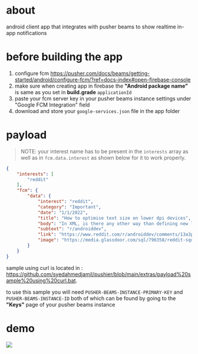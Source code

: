 # about
android client app that integrates with pusher beams to show realtime in-app notifications

#  before building the app
1. configure fcm https://pusher.com/docs/beams/getting-started/android/configure-fcm/?ref=docs-index#open-firebase-console
2. make sure when creating app in firebase the **"Android package name"** is same as you set in **build.grade** `applicationId`
3. paste your fcm server key in your pusher beams instance settings under "Google FCM Integration" field
4. download and store your `google-services.json` file in the app folder
# payload
> NOTE: your interest name has to be present in the `interests` array as well as in `fcm.data.interest` as shown below for it to work properly.
```json
{
    "interests": [
        "reddit"
    ],
    "fcm": {
        "data": {
            "interest": "reddit",
            "category": "Important",
            "date": "1/1/2022",
            "title": "How to optimise text size on lower dpi devices",
            "body": "In XML, is there any other way than defining new layouts files for different dpi devices just to handle text sizes as it completely messes up the entire layout if not handled properly?",
            "subtext": "r/androiddev",
            "link": "https://www.reddit.com/r/androiddev/comments/13a3p1c/how_to_optimise_text_size_on_lower_dpi_devices",
            "image": "https://media.glassdoor.com/sql/796358/reddit-squarelogo-1490630845152.png"
        }
    }
}
```
sample using curl is located in : https://github.com/syedahmedjamil/pushier/blob/main/extras/payload%20sample%20using%20curl.bat.

to use this sample you will need `PUSHER-BEAMS-INSTANCE-PRIMARY-KEY` and `PUSHER-BEAMS-INSTANCE-ID` both of which can be found by going to the **"Keys"** page of your pusher beams instance
# demo
![](https://github.com/syedahmedjamil/pushier/blob/main/extras/demo.gif)
